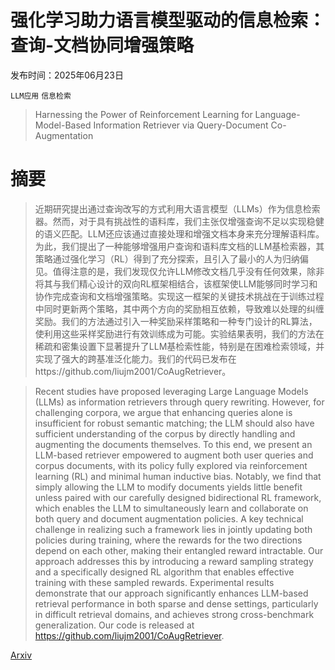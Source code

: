 # 强化学习助力语言模型驱动的信息检索：查询-文档协同增强策略

发布时间：2025年06月23日

`LLM应用` `信息检索`

> Harnessing the Power of Reinforcement Learning for Language-Model-Based Information Retriever via Query-Document Co-Augmentation

# 摘要

> 近期研究提出通过查询改写的方式利用大语言模型（LLMs）作为信息检索器。然而，对于具有挑战性的语料库，我们主张仅增强查询不足以实现稳健的语义匹配。LLM还应该通过直接处理和增强文档本身来充分理解语料库。为此，我们提出了一种能够增强用户查询和语料库文档的LLM基检索器，其策略通过强化学习（RL）得到了充分探索，且引入了最小的人为归纳偏见。值得注意的是，我们发现仅允许LLM修改文档几乎没有任何效果，除非将其与我们精心设计的双向RL框架相结合，该框架使LLM能够同时学习和协作完成查询和文档增强策略。实现这一框架的关键技术挑战在于训练过程中同时更新两个策略，其中两个方向的奖励相互依赖，导致难以处理的纠缠奖励。我们的方法通过引入一种奖励采样策略和一种专门设计的RL算法，使利用这些采样奖励进行有效训练成为可能。实验结果表明，我们的方法在稀疏和密集设置下显著提升了LLM基检索性能，特别是在困难检索领域，并实现了强大的跨基准泛化能力。我们的代码已发布在https://github.com/liujm2001/CoAugRetriever。

> Recent studies have proposed leveraging Large Language Models (LLMs) as information retrievers through query rewriting. However, for challenging corpora, we argue that enhancing queries alone is insufficient for robust semantic matching; the LLM should also have sufficient understanding of the corpus by directly handling and augmenting the documents themselves. To this end, we present an LLM-based retriever empowered to augment both user queries and corpus documents, with its policy fully explored via reinforcement learning (RL) and minimal human inductive bias. Notably, we find that simply allowing the LLM to modify documents yields little benefit unless paired with our carefully designed bidirectional RL framework, which enables the LLM to simultaneously learn and collaborate on both query and document augmentation policies. A key technical challenge in realizing such a framework lies in jointly updating both policies during training, where the rewards for the two directions depend on each other, making their entangled reward intractable. Our approach addresses this by introducing a reward sampling strategy and a specifically designed RL algorithm that enables effective training with these sampled rewards. Experimental results demonstrate that our approach significantly enhances LLM-based retrieval performance in both sparse and dense settings, particularly in difficult retrieval domains, and achieves strong cross-benchmark generalization. Our code is released at https://github.com/liujm2001/CoAugRetriever.

[Arxiv](https://arxiv.org/abs/2506.18670)